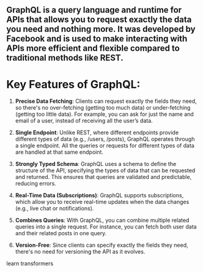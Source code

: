 ## GraphQL is a query language and runtime for APIs that allows you to request exactly the data you need and nothing more. It was developed by Facebook and is used to make interacting with APIs more efficient and flexible compared to traditional methods like REST.

# Key Features of GraphQL:

1. **Precise Data Fetching**: Clients can request exactly the fields they need, so there's no over-fetching (getting too much data) or under-fetching (getting too little data). For example, you can ask for just the name and email of a user, instead of receiving all the user’s data.

2. **Single Endpoint**: Unlike REST, where different endpoints provide different types of data (e.g., /users, /posts), GraphQL operates through a single endpoint. All the queries or requests for different types of data are handled at that same endpoint.

3. **Strongly Typed Schema**: GraphQL uses a schema to define the structure of the API, specifying the types of data that can be requested and returned. This ensures that queries are validated and predictable, reducing errors.

4. **Real-Time Data (Subscriptions)**: GraphQL supports subscriptions, which allow you to receive real-time updates when the data changes (e.g., live chat or notifications).

5. **Combines Queries**: With GraphQL, you can combine multiple related queries into a single request. For instance, you can fetch both user data and their related posts in one query.

6. **Version-Free**: Since clients can specify exactly the fields they need, there's no need for versioning the API as it evolves.

learn transformers